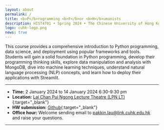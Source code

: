 ```yaml
---
layout: about
permalink: /
title: <b>P</b>rogramming <b>F</b>or <b>H</b>umanists
description: HIST4701 • Spring 2024 • The Chinese University of Hong Kong
logo: cuhk-logo.png
news: true
---
```



This course provides a comprehensive introduction to Python programming, data science, and deployment using popular frameworks and tools. Students will gain a solid foundation in Python programming, develop their programming thinking skills, explore data manipulation and analysis with MongoDB, dive into machine learning techniques, understand natural language processing (NLP) concepts, and learn how to deploy their applications with Streamlit.

---

- **Time:** 2 January 2024 to 14 January 2024 6:30-9:30 pm
- **Location:** [Lai Chan Pui Ngong Lecture Theatre (LPN LT)](https://www.google.com/maps/place/Sir+Run+Run+Shaw+Hall/@22.4202151,114.2046367,17z/data=!4m14!1m7!3m6!1s0x34040884948a019f:0xdc542394ea7ccd23!2sThe+Chinese+University+of+Hong+Kong+Shaw+College+Lecture+Theatre!8m2!3d22.422331!4d114.201597!16s%2Fg%2F12h_d__ty!3m5!1s0x3404089c77bf6f99:0xfdbdc6ee71aea495!8m2!3d22.42013!4d114.2072076!16s%2Fg%2F11bccgrk04?entry=ttu){:target="\_blank"}
- **HW submission:** [Github](https://github.com/pakkinlau/prog-for-humanists/issues){:target="\_blank"}
- **Office hour:** Welcome sending email to pakkin.lau@link.cuhk.edu.hk and raise your questions. 

---
